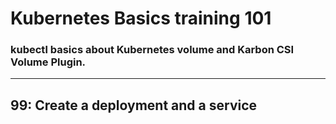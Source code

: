# Kubernetes Basics training 101

### kubectl basics about Kubernetes volume and Karbon CSI Volume Plugin.
---  

## 99: Create a deployment and a service
